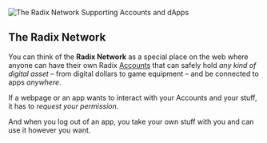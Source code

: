 ![The Radix Network Supporting Accounts and dApps](/quests-images/key/1.1-KeyImage_RadixNetwork.webp)

## The Radix Network

You can think of the **Radix Network** as a special place on the web where anyone can have their own Radix [Accounts](?glossaryAnchor=accounts) that can safely hold _any kind of digital asset_ – from digital dollars to game equipment – and be connected to apps _anywhere_.

If a webpage or an app wants to interact with your Accounts and your stuff, it has to _request your permission_.

And when you log out of an app, you take your own stuff with you and can use it however you want.
